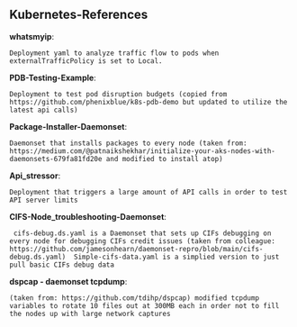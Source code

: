 
## Kubernetes-References

**whatsmyip**:

    Deployment yaml to analyze traffic flow to pods when externalTrafficPolicy is set to Local.
   


**PDB-Testing-Example**:

    Deployment to test pod disruption budgets (copied from https://github.com/phenixblue/k8s-pdb-demo but updated to utilize the latest api calls) 


**Package-Installer-Daemonset**:

    Daemonset that installs packages to every node (taken from: https://medium.com/@patnaikshekhar/initialize-your-aks-nodes-with-daemonsets-679fa81fd20e and modified to install atop) 


**Api_stressor**:

    Deployment that triggers a large amount of API calls in order to test API server limits  
    
    
 **CIFS-Node_troubleshooting-Daemonset**:
 
     cifs-debug.ds.yaml is a Daemonset that sets up CIFs debugging on every node for debugging CIFs credit issues (taken from colleague: https://github.com/jamesonhearn/daemonset-repro/blob/main/cifs-debug.ds.yaml)  Simple-cifs-data.yaml is a simplied version to just pull basic CIFs debug data
    
**dspcap - daemonset tcpdump**:

    (taken from: https://github.com/tdihp/dspcap) modified tcpdump variables to rotate 10 files out at 300MB each in order not to fill the nodes up with large network captures

     
